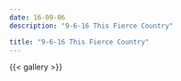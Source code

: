 ```yaml
---
date: 16-09-06
description: "9-6-16 This Fierce Country"

title: "9-6-16 This Fierce Country"
---
```

{{< gallery >}}
